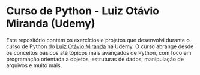 # Curso de Python - Luiz Otávio Miranda (Udemy)

Este repositório contém os exercícios e projetos que desenvolvi durante o curso de Python do [Luiz Otávio Miranda](https://www.udemy.com/course/python-3-do-zero-ao-avancado/) na Udemy. O curso abrange desde os conceitos básicos até tópicos mais avançados de Python, com foco em programação orientada a objetos, estruturas de dados, manipulação de arquivos e muito mais.
